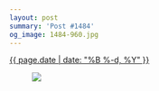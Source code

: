 ```yaml
---
layout: post
summary: 'Post #1484'
og_image: 1484-960.jpg
---
```


<p>
 <time>
  <a href="/1484">
   {{ page.date | date: "%B %-d, %Y" }}
  </a>
 </time>
 <a href="/1484">
  <figure data-taken="9/7/2021">
   <img sizes="(min-width: 700px) 50vw, calc(100vw - 2rem)" src="{{ site.assets_url }}/1484-480.jpg" srcset="{{ site.assets_url }}/1484-240.jpg 240w, {{ site.assets_url }}/1484-480.jpg 480w, {{ site.assets_url }}/1484-720.jpg 720w, {{ site.assets_url }}/1484-960.jpg 960w"/>
  </figure>
 </a>
</p>
